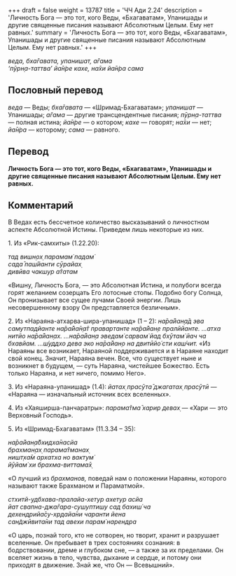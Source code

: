 +++
draft = false
weight = 13787
title = 'ЧЧ Ади 2.24'
description = 'Личность Бога — это тот, кого Веды, «Бхагаватам», Упанишады и другие священные писания называют Абсолютным Целым. Ему нет равных.'
summary = 'Личность Бога — это тот, кого Веды, «Бхагаватам», Упанишады и другие священные писания называют Абсолютным Целым. Ему нет равных.'
+++

_веда, бха̄гавата, упанишат, а̄гама  
‘пӯрн̣а-таттва’ йа̄н̇ре кахе, на̄хи йа̄н̇ра сама_

## Пословный перевод

_веда_ — Веды; _бха̄гавата_ — «Шримад-Бхагаватам»; _упанишат_ — Упанишады; _а̄гама_ — другие трансцендентные писания; _пӯрн̣а_\-_таттва_ — полная истина; _йа̄н̇ре_ — о котором; _кахе_ — говорят; _на̄хи_ — нет; _йа̄н̇ра_ — которому; _сама_ — равного.

## Перевод

**Личность Бога — это тот, кого Веды, «Бхагаватам», Упанишады и другие священные писания называют Абсолютным Целым. Ему нет равных.**

## Комментарий

В Ведах есть бессчетное количество высказываний о личностном аспекте Абсолютной Истины. Приведем лишь некоторые из них.

1\. Из «Рик-самхиты» (1.22.20):

_тад вишн̣ох̣ парамам̇ падам̇  
сада̄ паш́йанти сӯрайах̣  
дивӣва чакшур а̄татам_

«Вишну, Личность Бога, — это Абсолютная Истина, и полубоги всегда горят желанием созерцать Его лотосные стопы. Подобно богу Солнца, Он пронизывает все сущее лучами Своей энергии. Лишь несовершенному взору Он представляется безличным».

2\. Из «Нараяна-атхарва-шира-упанишад» (1 – 2): _на̄ра̄йан̣а̄д эва самутпадйанте на̄ра̄йа̄н̣а̄т правартанте на̄ра̄йан̣е пралӣйанте. …атха нитйо на̄ра̄йан̣ах. …на̄ра̄йан̣а эведам̇ сарвам̇ йад бхӯтам̇ йач ча бхавйам. …ш́уддхо дева эко на̄ра̄йан̣о на двитӣйо´сти каш́чит._ «Из Нараяны все возникает, Нараяной поддерживается и в Нараяне находит свой конец. Значит, Нараяна вечен. Все, что существует ныне и возникнет в будущем, — суть Нараяна, чистейшее Божество. Есть только Нараяна, и нет ничего, помимо Него».

3\. Из «Нараяна-упанишад» (1.4): _йатах̣ прасӯта̄ джагатах̣ прасӯтӣ —_ «Нараяна — изначальный источник всех вселенных».

4\. Из «Хаяширша-панчаратры»: _парама̄тма̄ харир девах̣ —_ «Хари — это Верховный Господь».

5\. Из «Шримад-Бхагаватам» (11.3.34 – 35):

_на̄ра̄йан̣а̄бхидха̄насйа  
брахман̣ах̣ парама̄тманах̣  
ништ̣ха̄м архатха но вактум̇  
йӯйам̇ хи брахма-виттама̄х̣_

«О лучший из _брахманов,_ поведай нам о положении Нараяны, которого называют также Брахманом и Параматмой».

_стхитй-удбхава-пралайа-хетур ахетур асйа  
йат свапна-джа̄гара-сушуптишу сад бахиш́ ча  
дехендрийа̄су-хр̣дайа̄ни чаранти йена  
сан̃джӣвита̄ни тад авехи парам̇ нарендра_

«О царь, познай того, кто не сотворен, но творит, хранит и разрушает вселенные. Он пребывает в трех состояниях сознания: в бодрствовании, дреме и глубоком сне, — а также за их пределами. Он вселяет жизнь в тело, чувства, дыхание и сердце, и потому они приходят в движение. Знай же, что Он — Всевышний».
